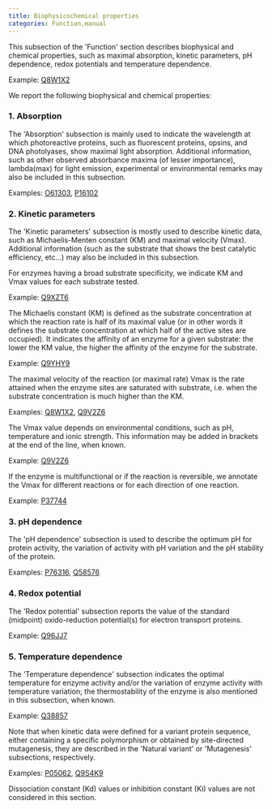 ```yaml
---
title: Biophysicochemical properties
categories: Function,manual
---
```


This subsection of the 'Function' section describes biophysical and chemical properties, such as maximal absorption, kinetic parameters, pH dependence, redox potentials and temperature dependence.

Example: [Q8W1X2](http://www.uniprot.org/uniprot/Q8W1X2#function)

We report the following biophysical and chemical properties:

### 1\. Absorption

The 'Absorption' subsection is mainly used to indicate the wavelength at which photoreactive proteins, such as fluorescent proteins, opsins, and DNA photolyases, show maximal light absorption. Additional information, such as other observed absorbance maxima (of lesser importance), lambda(max) for light emission, experimental or environmental remarks may also be included in this subsection.

Examples: [O61303](http://www.uniprot.org/uniprot/O61303#function), [P16102](http://www.uniprot.org/uniprot/P16102#function)

### 2\. Kinetic parameters

The 'Kinetic parameters' subsection is mostly used to describe kinetic data, such as Michaelis-Menten constant (KM) and maximal velocity (Vmax). Additional information (such as the substrate that shows the best catalytic efficiency, etc...) may also be included in this subsection.

For enzymes having a broad substrate specificity, we indicate KM and Vmax values for each substrate tested.

Example: [Q9XZT6](http://www.uniprot.org/uniprot/Q9XZT6#function)

The Michaelis constant (KM) is defined as the substrate concentration at which the reaction rate is half of its maximal value (or in other words it defines the substrate concentration at which half of the active sites are occupied). It indicates the affinity of an enzyme for a given substrate: the lower the KM value, the higher the affinity of the enzyme for the substrate.

Example: [Q9YHY9](http://www.uniprot.org/uniprot/Q9YHY9#function)

The maximal velocity of the reaction (or maximal rate) Vmax is the rate attained when the enzyme sites are saturated with substrate, i.e. when the substrate concentration is much higher than the KM.

Examples: [Q8W1X2](http://www.uniprot.org/uniprot/Q8W1X2#function), [Q9V2Z6](http://www.uniprot.org/uniprot/Q9V2Z6#function)

The Vmax value depends on environmental conditions, such as pH, temperature and ionic strength. This information may be added in brackets at the end of the line, when known.

Example: [Q9V2Z6](http://www.uniprot.org/uniprot/Q9V2Z6#function)

If the enzyme is multifunctional or if the reaction is reversible, we annotate the Vmax for different reactions or for each direction of one reaction.

Example: [P37744](http://www.uniprot.org/uniprot/P37744#function)

### 3\. pH dependence

The 'pH dependence' subsection is used to describe the optimum pH for protein activity, the variation of activity with pH variation and the pH stability of the protein.

Examples: [P76316](http://www.uniprot.org/uniprot/P76316#function), [Q58576](http://www.uniprot.org/uniprot/Q58576#function)

### 4\. Redox potential

The 'Redox potential' subsection reports the value of the standard (midpoint) oxido-reduction potential(s) for electron transport proteins.

Example: [Q96JJ7](http://www.uniprot.org/uniprot/Q96JJ7#function)

### 5\. Temperature dependence

The 'Temperature dependence' subsection indicates the optimal temperature for enzyme activity and/or the variation of enzyme activity with temperature variation; the thermostability of the enzyme is also mentioned in this subsection, when known.

Example: [Q38857](http://www.uniprot.org/uniprot/Q38857#function)

Note that when kinetic data were defined for a variant protein sequence, either containing a specific polymorphism or obtained by site-directed mutagenesis, they are described in the 'Natural variant' or 'Mutagenesis' subsections, respectively.

Examples: [P05062](http://www.uniprot.org/uniprot/P05062#function), [Q9S4K9](http://www.uniprot.org/uniprot/Q9S4K9#function)

Dissociation constant (Kd) values or inhibition constant (Ki) values are not considered in this section.